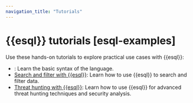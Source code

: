 ```yaml
---
navigation_title: "Tutorials"
---
```


# {{esql}} tutorials [esql-examples]

Use these hands-on tutorials to explore practical use cases with {{esql}}:

- [](esql-getting-started.md): Learn the basic syntax of the language.
- [Search and filter with {{esql}}](esql-search-tutorial.md): Learn how to use {{esql}} to search and filter data.
- [Threat hunting with {{esql}}](docs-content://solutions/security/esql-for-security/esql-threat-hunting-tutorial.md): Learn how to use {{esql}} for advanced threat hunting techniques and security analysis.